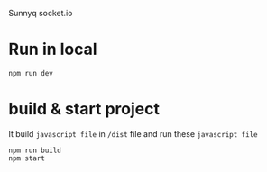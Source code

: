 Sunnyq socket.io

# Run in local

```
npm run dev
```

# build & start project

It build `javascript file` in `/dist` file and run these `javascript file`

```
npm run build
npm start
```
